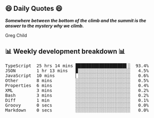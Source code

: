 ## 😄 Daily Quotes 😄

_**Somewhere between the bottom of the climb and the summit is the answer to the mystery why we climb.**_

Greg Child



## 📊 Weekly development breakdown 📊

<pre>TypeScript  25 hrs 14 mins ███████████████████▌░  93.4%
JSON        1 hr 13 mins   ▉░░░░░░░░░░░░░░░░░░░░   4.5%
JavaScript  10 mins        ▏░░░░░░░░░░░░░░░░░░░░   0.6%
Other       8 mins         ░░░░░░░░░░░░░░░░░░░░░   0.5%
Properties  6 mins         ░░░░░░░░░░░░░░░░░░░░░   0.4%
XML         3 mins         ░░░░░░░░░░░░░░░░░░░░░   0.2%
Bash        3 mins         ░░░░░░░░░░░░░░░░░░░░░   0.2%
Diff        1 min          ░░░░░░░░░░░░░░░░░░░░░   0.1%
Groovy      0 secs         ░░░░░░░░░░░░░░░░░░░░░   0.0%
Markdown    0 secs         ░░░░░░░░░░░░░░░░░░░░░   0.0%</pre>
